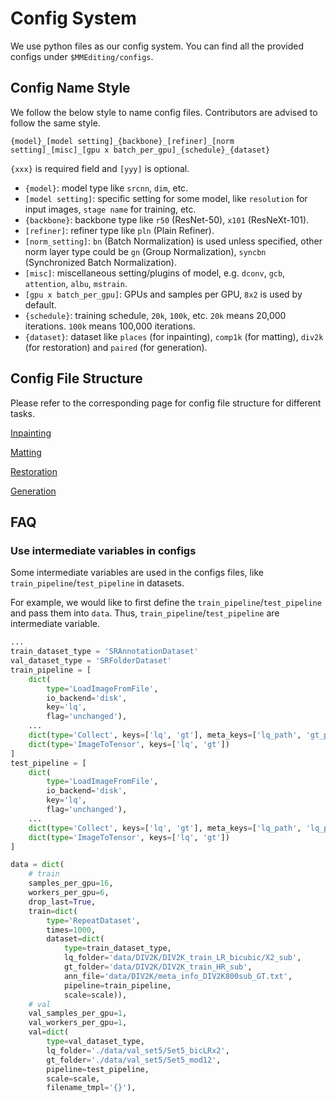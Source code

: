 # Config System

We use python files as our config system. You can find all the provided configs under `$MMEditing/configs`.

## Config Name Style

We follow the below style to name config files. Contributors are advised to follow the same style.

```
{model}_[model setting]_{backbone}_[refiner]_[norm setting]_[misc]_[gpu x batch_per_gpu]_{schedule}_{dataset}
```

`{xxx}` is required field and `[yyy]` is optional.

- `{model}`: model type like `srcnn`, `dim`, etc.
- `[model setting]`: specific setting for some model, like `resolution` for input images, `stage name` for training, etc.
- `{backbone}`: backbone type like `r50` (ResNet-50), `x101` (ResNeXt-101).
- `[refiner]`: refiner type like `pln` (Plain Refiner).
- `[norm_setting]`: `bn` (Batch Normalization) is used unless specified, other norm layer type could be `gn` (Group Normalization), `syncbn` (Synchronized Batch Normalization).
- `[misc]`: miscellaneous setting/plugins of model, e.g. `dconv`, `gcb`, `attention`, `albu`, `mstrain`.
- `[gpu x batch_per_gpu]`: GPUs and samples per GPU, `8x2` is used by default.
- `{schedule}`: training schedule, `20k`, `100k`, etc.
`20k` means 20,000 iterations.
`100k` means 100,000 iterations.
- `{dataset}`: dataset like `places` (for inpainting), `comp1k` (for matting), `div2k` (for restoration) and `paired` (for generation).

## Config File Structure

Please refer to the corresponding page for config file structure for different tasks.

[Inpainting](config_inpainting.md)

[Matting](config_matting.md)

[Restoration](config_restoration.md)

[Generation](config_generation.md)


## FAQ

### Use intermediate variables in configs

Some intermediate variables are used in the configs files, like `train_pipeline`/`test_pipeline` in datasets.

For example, we would like to first define the `train_pipeline`/`test_pipeline` and pass them into `data`. Thus, `train_pipeline`/`test_pipeline` are intermediate variable.
```python
...
train_dataset_type = 'SRAnnotationDataset'
val_dataset_type = 'SRFolderDataset'
train_pipeline = [
    dict(
        type='LoadImageFromFile',
        io_backend='disk',
        key='lq',
        flag='unchanged'),
    ...
    dict(type='Collect', keys=['lq', 'gt'], meta_keys=['lq_path', 'gt_path']),
    dict(type='ImageToTensor', keys=['lq', 'gt'])
]
test_pipeline = [
    dict(
        type='LoadImageFromFile',
        io_backend='disk',
        key='lq',
        flag='unchanged'),
    ...
    dict(type='Collect', keys=['lq', 'gt'], meta_keys=['lq_path', 'lq_path']),
    dict(type='ImageToTensor', keys=['lq', 'gt'])
]

data = dict(
    # train
    samples_per_gpu=16,
    workers_per_gpu=6,
    drop_last=True,
    train=dict(
        type='RepeatDataset',
        times=1000,
        dataset=dict(
            type=train_dataset_type,
            lq_folder='data/DIV2K/DIV2K_train_LR_bicubic/X2_sub',
            gt_folder='data/DIV2K/DIV2K_train_HR_sub',
            ann_file='data/DIV2K/meta_info_DIV2K800sub_GT.txt',
            pipeline=train_pipeline,
            scale=scale)),
    # val
    val_samples_per_gpu=1,
    val_workers_per_gpu=1,
    val=dict(
        type=val_dataset_type,
        lq_folder='./data/val_set5/Set5_bicLRx2',
        gt_folder='./data/val_set5/Set5_mod12',
        pipeline=test_pipeline,
        scale=scale,
        filename_tmpl='{}'),
```
